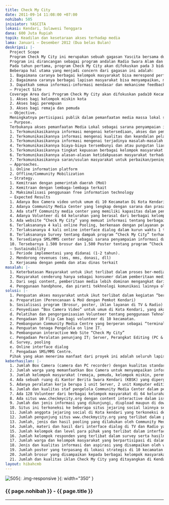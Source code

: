 ```yaml
---
title: Check My City
date: 2011-09-14 11:08:00 +07:00
nohibah: 505
inisiator: YASCITA
lokasi: Kendari, Sulawesi Tenggara
dana: 600 Juta Rupiah
topik: Keadilan dan kesetaraan akses terhadap media
lama: Januari – Desember 2012 (Dua belas Bulan)
deskripsi: |-
  Project Scope
  Program Check My City ini merupakan sebuah gagasan Yascita bersama dua media masa (TV & Radio) yang berada dibawahnya, dalam menyikapi frustasi publik di Sulawesi Tenggara umumnya dan kota Kendari khususnya dalam hubungannya dengan tidak terkomunikasikannya issue-issue pelayanan publik yang disebabkan oleh keterbatasan akses dan keadilan informasi serta mekanisme feedback dari para pihak yang berkepentingan.
  Program ini dirancangan sebagai program andalan Radio Swara Alam dan Kendari TV dalam jangka panjang, sebagai sebuah upaya mengembangkan media lokal yang berbasis masyarakat dengan mencoba menggerakan partisipipasi berbagai kelompok masyarakat dalam bermedia melalui pemanfaatan secara maksimal teknologi informasi yang murah dan atau free seperti Handphone, vidoe box dan website interactive.
  Pada tahun pertama, program Check My City akan difokuskan pada 3 bidang pelayanan publik yakni; bidang kesehatan dan bidang pendidikan. Selanjutnya, program ini akan diperluas pada bidang-bidang pelayanan publik lainnya di kota Kendari.
  Beberapa hal utama yang menjadi concern dari gagasan ini adalah:
  1. Bagaimana caranya berbagai kelompok masyarakat bisa merespond performance pelayanan publik yang mereka alami, secara mudah dan bebas.
  2. Bagaimana caranya berbagai lapisan masyarakat bisa menyampaikan, mengecek dan menggunakan informasi yang terkait dengan performance pelayanan publik tersebut secara mudah dan bebas.
  3. Dapatkah semua informasi-informasi mendasar dan mekanisme feedback tersebut dapat dikonsolidasikan dalam suatu format media yang mudah dan accessible.
  – Project Site
  Coverage Area dari Program Check My City akan difokuskan pada10 Kecamatan di kota Kendari dengan mempertimbangkan kemudahan akses bagi berbagai kelompok masyarakat kota utamanya:
  1. Akses bagi kelompok miskin kota
  2. Akses bagi perempuan
  3. Akses bagi remaja dan pemuda
  – Objective.
  Meningkatnya pertisipasi publik dalam pemanfaatan media massa lokal sebagai sarana informasi dan komunikasi bersama guna mendorong peningkatan kinerja pelayanan publik di kota Kendari.
  – Purpose.
  Terbukanya akses pemanfaatan Media Lokal sebagai sarana penyampaian informasi dan aspirasi dari berbagai kelompok masyarakat di kota Kendari dengan tujuan untuk :
  1. Terkomunikasikannya informasi mengenai ketersediaan, akses dan pemanfaatan/penggunaan sarana dan prasarana pendidikan dasar dan Pelayanan Kesehatan dasar di kota Kendari
  2. Terkomunikasikannya informasi mengenai kualitas dan keandalan pelayanan pendidikan dasar dan pelayanan kesehatan dasar di kota Kendari.
  3. Terkomunikasikannya informasi mengenai terjadinya masalah-masalah di bidang pendidikan dasar, pelayanan kesehatan dasar serta bagaimana response dari service provider.
  4. Terkomunikasikannya biaya-biaya tersembunyi dan atau pungutan liar di bidang pelayanan pendidikan dasar dan pelayanan kesehatan dasar.
  5. Terkomunikasikannya tingkat kepuasan berbagai kelompok masyarakat terhadap pelayanan pendidikan dasar dan pelayanan kesehatan dasar di kota Kendari.
  6. Terkomunikasikannya alasan-alasan ketidakpuasan masyarakat terhadap pelayanan pendidikan dasar dan pelayanan kesehatan dasar di kota Kendari
  7. Terkomunikasikannya saran/usulan masyarakat untuk perbaikan/peningkatan pelayanan pendidikan dasar dan pelayanan kesehatan dasar di kota Kendari.
  – Approaches.
  1. Online information platform
  2. Offline/Community Mobilization
  – Strategy.
  1. Kemitraan dengan pemerintah daerah (MoU)
  2. Kemitraan dengan lembaga-lembaga terkait
  3. Maksimalisasi penggunaan free information technology
  – Expected Results
  1. Adanya Box Camera video untuk umum di 10 Kecamatan Di Kota Kendari, yang dimanfaatkan oleh warga Kota secara mudah dan bebas untuk menyampaikan berbagai informasi tentang pelayanan pendidikan dasar dan pelayanan kesehatan dasar
  2. Adanya Community Media Center yang lengkap dengan sarana dan prasarana pendukungnya dan dimanfaatkan sebagai terminal informasi & komunikasi bagi warga kota.
  3. Ada staff Community media center yang memiliki kapasitas dalam pengelolaan online IT.
  4. Adanya Volunteer di 64 kelurahan yang berasal dari berbagai kelompok masyarakat di kota Kendari yang active untuk mengelola video box, mengupdate informasi melalui handphone dan website.
  5. Ada website “Check My City” yang memuat informasi tentang berbagai sarana dan pra sarana serta informasi pelayanan pendidikan dasar dan pelayanan kesehatan dasar yang dapat diakses dan diupdate oleh warga kota.
  6. Terlaksananya 4 kali online Pooling, berkenaan dengan pelayanan pendidikan, dan Kesehatan di Kota Kendari dalam kurun waktu 1 tahun program.
  7. Terlaksananya 4 kali online interface dialog dalam kurun waktu 1 tahun program yang melibatkan para pemangku kepentingan terkait issue pelayanan pendidikan dasar dan pelayanan kesehatan dasar sebagai feedback dari informasi yang disampaikan masyarakat dan hasil pooling.
  8. Terlaksananya Survey tentang dampak program “Check My City” terhadap partipasi masyarakat dalam bermedia.
  9. Tersedianya SMS/MMS center sebagai sarana penyampaian informasi dari masyarakat terkait dengan pelayanan pendidikan dan kesehatan dasar.
  10. Tersebarnya 1.500 brosur dan 1.500 Poster tentang program “Check My City” yang disebarkan di 64 kelurahan di kota Kendari.
  – Sustainability
  1. Periode implementasi yang didanai (1-2 tahun).
  2. Mendorong revenues (sms, mms, donasi, dll)
  3. Kerjasama dengan pemda dan atau dinas terkait
masalah: |-
  1. Keterbatasan Masyarakat untuk ikut terlibat dalam proses ber-media.
  2. Masyarakat cenderung hanya sebagai konsumer dalam pemberitaan media massa lokal. Media massa sebagai jembatan informasi dengan tehnologi yang ada, selama ini dirasakan belum mampu menjadi terminal informasi yang kreatif untuk memberikan akses bagi Swara-Swara masyarakat dengan pengambil kebijakan.
  3. Dari segi content, pemberitaan media lebih dominan mengangkat dari sisi sisi kelompok tertentu, seperti birokrat, politisi, artis, akademisi, dalam artian, perumusan dan Implementasi dari berbagai keputusan terhadap berbagai program pembangunan yang ditujukan bagi masyarakat, lebih banyak diinformasikan dari satu sisi saja.
  4. Penggunaan handphone, dan piranti tekhnologi komunikasi lainnya oleh berbagai kalangan masyarakat lebih cenderung untuk kebutuhan personal yang cukup rendah dalam nilai kemanfaatan social.
solusi: |-
  1. Penguatan akses masyarakat untuk ikut terlibat dalam kegiatan “ber-media” secara mudah melalui handphone, internet dan piranti audio visual di Kota Kendari;
  a. Preparation (Perencanaan & MoU dengan Pemkot Kendari)
  b. Sosialisasi program (Brosur, poster, iklan layanan di TV & Radio)
  c. Penyediaan “Box Camera Video” untuk umum di Kota Kendari, yang akan dipasang di tempat strategis dan aman.
  d. Pelatihan dan pengorganisasian Volunteer tentang penggunaan Tehnologi informasi dalam penyampaian aspirasi dan informasi ke media mass local (Hand Phone, internet & Box Camera Video).
  e. Pengadaan 10 Flip Cam bagi volunteer di 10 kecamatan.
  2. Pembangunan Community Media Centre yang berperan sebagai “terminal informasi” bagi berbagai pihak yang berkepentingan di kota Kendari.
  a. Penguatan tenaga Pengelola on line IT.
  b. Pembangunan interactive Web Site “Check My City”
  c. Pengadaan Peralatan penunjang IT; Server, Perangkat Editing (PC & Software Editing).
  d. Survey, pooling
  e. Online interface dialog
  f. Pengadaan SMS/MMS Centre.
  Pihak yang akan menerima manfaat dari proyek ini adalah seluruh lapisan Masyarakat Kota Kendari (Balita, Anak anak, Remaja, Ibu Hamil, Dewasa, dan Orang Tua Jompo dan Pihak terkait lainnya)
keberhasilan: |-
  1. Jumlah Box Camera (camera dan PC recorder) dengan kualitas standar broadcast yang terpasang di 10 kecamatan di Kota kendari
  2. Jumlah warga yang memanfaatkan Box Camera untuk menyampaikan informasi dan aspirasinya.
  3. Jumlah kelompok masyarakat (remaja, pemuda, kelompok miskin, perempuan dan lain-lain) yang memanfaatkan Box Camera ini untuk menyampaikan informasi dan aspirasinya.
  4. Ada sebuah ruang di Kantor Berita Swara Kendari (KBSK) yang dipergunakan sebagai tempat pengelolaan Community Media Center.
  5. Adanya peralatan kerja berupa 1 unit Server, 2 unit Komputer editing dan 1 unit perangkat penerima SMS/MMS yang dimanfaatkan secara efektif dalam penerimaan, pengelolaan dan penyaluran informasi ke berbagai pihak.
  6. Jumlah dan kualitas staf pengelola Community Media Center dalam pengelolaan informasi dan komunikasi berbasis IT.
  7. Ada 128 Volunteer dari berbagai kelompok masyarakat di 64 kelurahan yang memiliki kapasitas dalam pemanfaatan Box Video Camera dan IT.
  8. Ada situs www.checkmycity.org dengan content interactive dalam issu-issu pelayanan pendidikan dan kesehatan dasar di kota Kendari pada tahap awal.
  9. Jumlah dan jenis informasi yang dikunjungi, diupload maupun di download oleh pengunjung yang mengakses situs tersebut.
  10. Situs ini terkoneksi ke beberapa situs jejaring social lainnya seperti facebook dan tweeter serta email.
  11. Jumlah anggota jejaring social di Kota kendari yang terkoneksi dengan situs ini.
  12. Jumlah pengunjung situs www.checkmycity.org yang terlibat dalam pooling.
  13. Jumlah, jenis dan hasil pooling yang dilakukan oleh Community Media Center
  14. Jumlah, materi dan hasil dari interface dialog di TV dan Radio yang diposting di situs www.checkmycity.org
  15. Jumlah kelompok dan level para pihak yang terlibat dalam interface dialog di TV dan Radio.
  16. Jumlah kelompok responden yang terlibat dalam survey serta hasilnya.
  17. Jumlah warga dan kelompok masyarakat yang berpartisipasi di dalam menyampaikan informasi dan aspirasi melalui SMS dan MMS.
  18. Jenis dan kualitas informasi dan aspirasi yang disampaikan oleh warga kota.
  19. Jumlah poster yang terpasang di lokasi strategis di 10 kecamatan di kota Kendari
  20. Jumlah brosur yang disampaikan kepada berbagai kelompok masyarakat di kota Kendari
  21. Jumlah dan kualitas iklan Check My City yang ditayangkan di Kendari Tv dan Radio Swara Alam
layout: hibahcmb
---
```


![505](/static/img/hibahcmb/505.png){: .img-responsive }{: width="350" }

### {{ page.nohibah }} - {{ page.title }}

---
